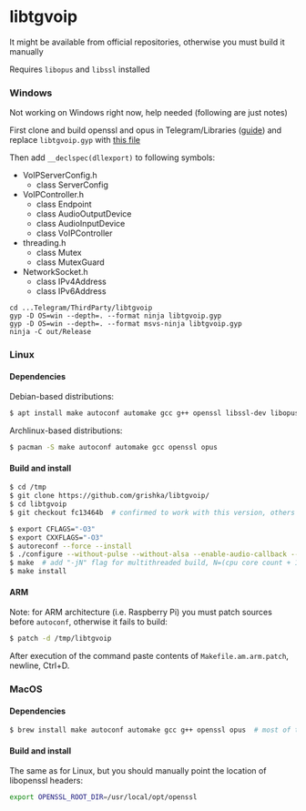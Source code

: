 # libtgvoip

It might be available from official repositories, otherwise you must build it manually

Requires `libopus` and `libssl` installed

### Windows
Not working on Windows right now, help needed (following are just notes)

First clone and build openssl and opus in Telegram/Libraries
([guide](https://github.com/telegramdesktop/tdesktop/blob/dev/docs/building-msvc.md))
and replace `libtgvoip.gyp` with [this file](https://gist.github.com/bakatrouble/377bcb11b90a472415b19af6217a2d7d)

Then add `__declspec(dllexport)` to following symbols:
* VoIPServerConfig.h
   * class ServerConfig
* VoIPController.h
   * class Endpoint
   * class AudioOutputDevice
   * class AudioInputDevice
   * class VoIPController
* threading.h
   * class Mutex
   * class MutexGuard
* NetworkSocket.h
   * class IPv4Address
   * class IPv6Address

```batch
cd ...Telegram/ThirdParty/libtgvoip
gyp -D OS=win --depth=. --format ninja libtgvoip.gyp
gyp -D OS=win --depth=. --format msvs-ninja libtgvoip.gyp
ninja -C out/Release
```

### Linux
#### Dependencies

Debian-based distributions:
```bash
$ apt install make autoconf automake gcc g++ openssl libssl-dev libopus0 libopus-dev
```

Archlinux-based distributions:
```bash
$ pacman -S make autoconf automake gcc openssl opus
```

#### Build and install
```bash
$ cd /tmp
$ git clone https://github.com/grishka/libtgvoip/
$ cd libtgvoip
$ git checkout fc13464b  # confirmed to work with this version, others would require testing

$ export CFLAGS="-O3"
$ export CXXFLAGS="-O3"
$ autoreconf --force --install
$ ./configure --without-pulse --without-alsa --enable-audio-callback --enable-static=no
$ make  # add "-jN" flag for multithreaded build, N=(cpu core count + 1) is recommended
$ make install
```

#### ARM
Note: for ARM architecture (i.e. Raspberry Pi) you must patch sources before `autoconf`, otherwise it fails to build:
```bash
$ patch -d /tmp/libtgvoip
```
After execution of the command paste contents of `Makefile.am.arm.patch`, newline, Ctrl+D. 

### MacOS
#### Dependencies
```bash
$ brew install make autoconf automake gcc g++ openssl opus  # most of those should be installed with XCode Tools
```

#### Build and install
The same as for Linux, but you should manually point the location of libopenssl headers:
 
```bash
export OPENSSL_ROOT_DIR=/usr/local/opt/openssl
```